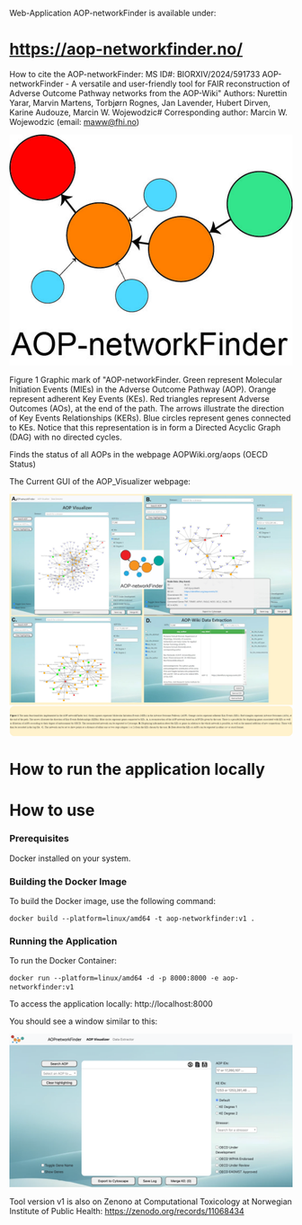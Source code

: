 Web-Application AOP-networkFinder is available under:
# https://aop-networkfinder.no/


How to cite the AOP-networkFinder:
MS ID#: BIORXIV/2024/591733
AOP-networkFinder - A versatile and user-friendly tool for FAIR reconstruction of Adverse Outcome Pathway networks from the AOP-Wiki"
Authors: Nurettin Yarar, Marvin Martens, Torbjørn Rognes, Jan Lavender, Hubert Dirven, Karine Audouze, Marcin W. Wojewodzic#
Corresponding author: Marcin W. Wojewodzic (email: maww@fhi.no)




![alt text|100](/images/AOP-networkFinder_for_paper.jpg)

Figure 1 Graphic mark of "AOP-networkFinder. Green represent Molecular Initiation Events (MIEs) in the Adverse Outcome Pathway (AOP). Orange represent adherent Key Events (KEs). Red triangles represent Adverse Outcomes (AOs), at the end of the path. The arrows illustrate the direction of Key Events Relationships (KERs). Blue circles represent genes connected to KEs. Notice that this representation is in form a Directed Acyclic Graph (DAG) with no directed cycles.

Finds the status of all AOPs in the webpage AOPWiki.org/aops (OECD Status)


The Current GUI of the AOP_Visualizer webpage:

 ![main window](/images/Figures_AOP-network-finder_02032024-Figure1_Jan.jpg)


 # How to run the application locally

# How to use

### Prerequisites
Docker installed on your system.

### Building the Docker Image
To build the Docker image, use the following command:
```
docker build --platform=linux/amd64 -t aop-networkfinder:v1 .
```

### Running the Application

To run the Docker Container:
```
docker run --platform=linux/amd64 -d -p 8000:8000 -e aop-networkfinder:v1
```

To access the application locally:
http://localhost:8000

You should see a window similar to this:

![main window](/images/AOPnetworkFinder_main_page.png)

Tool version v1 is also on Zenono at Computational Toxicology at Norwegian Institute of Public Health:
https://zenodo.org/records/11068434

